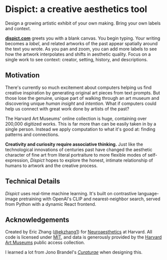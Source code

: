 # Dispict: a creative aesthetics tool

Design a growing artistic exhibit of your own making. Bring your own labels and context.

**[dispict.com](https://dispict.com)** greets you with a blank canvas. You begin typing. Your writing becomes a _label_, and related artworks of the past appear spatially around the text you wrote. As you pan and zoom, you can add more labels to see how the artwork interpolates and shifts in aesthetic quality. Focus on a single work to see context: creator, setting, history, and descriptions.

## Motivation

There's currently so much excitement about computers helping us find creative inspiration by generating original art pieces from text prompts. But those lose the genuine, unique part of walking through an art museum and discovering unique _human insight_ and _intention_. What if computers could help us connect with great work done by artists of the past?

The Harvard Art Museums' online collection is huge, containing over 200,000 digitized works. This is far more than can be easily taken in by a single person. Instead we apply computation to what it's good at: finding patterns and connections.

**Creativity and curiosity require associative thinking.** Just like the technological innovations of centuries past have changed the aesthetic character of fine art from literal portraiture to more flexible modes of self-expression, _Dispict_ hopes to explore the honest, intimate relationship of humans to artwork and the creative process.

## Technical Details

_Dispict_ uses real-time machine learning. It's built on contrastive language-image pretraining with OpenAI's CLIP and nearest-neighbor search, served from Python with a dynamic React frontend.

## Acknowledgements

Created by Eric Zhang ([@ekzhang1](https://twitter.com/ekzhang1)) for [Neuroaesthetics](https://mbb.harvard.edu/people/nancy-etcoff) at Harvard. All code is licensed under [MIT](LICENSE), and data is generously provided by the [Harvard Art Museums](https://www.harvardartmuseums.org/) public access collection.

I learned a lot from Jono Brandel's [_Curaturae_](https://curaturae.com/) when designing this.

